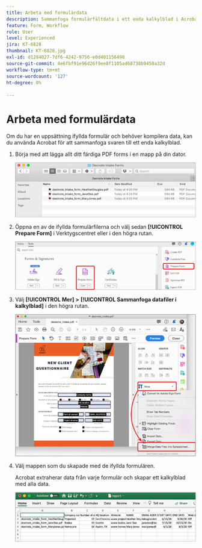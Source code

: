 ```yaml
---
title: Arbeta med formulärdata
description: Sammanfoga formulärfältdata i ett enda kalkylblad i Acrobat
feature: Form, Workflow
role: User
level: Experienced
jira: KT-6828
thumbnail: KT-6828.jpg
exl-id: d1284027-7df6-4242-9756-e0d401156498
source-git-commit: 4e6fbf91e96d26f9ee8f1105ad68738b9450a32d
workflow-type: tm+mt
source-wordcount: '127'
ht-degree: 0%

---
```


# Arbeta med formulärdata

Om du har en uppsättning ifyllda formulär och behöver kompilera data, kan du använda Acrobat för att sammanfoga svaren till ett enda kalkylblad.

1. Börja med att lägga allt ditt färdiga PDF forms i en mapp på din dator.

   ![Formulärdatasteg 1](../assets/FormData_1.png)

1. Öppna en av de ifyllda formulärfilerna och välj sedan **[!UICONTROL Prepare Form]** i Verktygscentret eller i den högra rutan.

   ![Formulärdatasteg 2](../assets/FormData_2.png)

1. Välj **[!UICONTROL Mer]** **>** **[!UICONTROL Sammanfoga datafiler i kalkylblad]** i den högra rutan.

   ![Formulärdatasteg 3](../assets/FormData_3.png)

1. Välj mappen som du skapade med de ifyllda formulären.

   Acrobat extraherar data från varje formulär och skapar ett kalkylblad med alla data.

   ![Formulärdatasteg 4](../assets/FormData_4.png)

